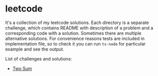# leetcode

It's a collection of my leetcode solutions. Each directory is a separate challenge, which contains README with description of a problem and a corresponding code with a solution. Sometimes there are multiple alternative solutions. For convenience reasons tests are included in implementation file, so to check it you can run `ts-node` for particular example and see the output.

List of challenges and solutions:

* [Two Sum](./tree/master/two-sum/)
